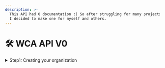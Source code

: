 ```yaml
---
description: >-
  This API had 0 documentation :) So after struggling for many projects with it,
  I decided to make one for myself and others.
---
```


# 🛠 WCA API V0

<details>

<summary>Step1: Creating your organization</summary>



</details>
